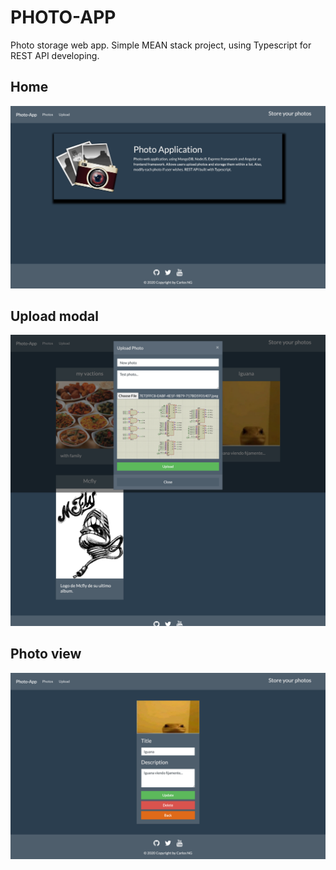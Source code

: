 # PHOTO-APP

Photo storage web app. Simple MEAN stack project, using Typescript for REST API developing. 
## Home
![Home](photo-app-ss/home.png)

## Upload modal
![Home](photo-app-ss/uploading.png)

## Photo view
![Home](photo-app-ss/photo-mod.png)

